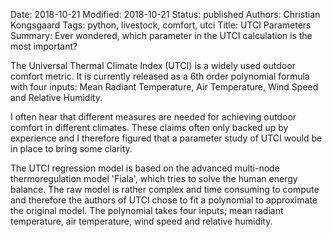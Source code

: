 Date: 2018-10-21
Modified: 2018-10-21
Status: published
Authors: Christian Kongsgaard
Tags: python, livestock, comfort, utci
Title: UTCI Parameters
Summary: Ever wondered, which parameter in the UTCI calculation is the most important? 

The Universal Thermal Climate Index (UTCI) is a widely used outdoor comfort metric. It is currently released as a
6th order polynomial formula with four inputs: Mean Radiant Temperature, Air Temperature, Wind Speed and Relative 
Humidity. 

I often hear that different measures are needed for achieving outdoor comfort in different climates. These claims
often only backed up by experience and I therefore figured that a parameter study of UTCI would be in place to bring 
some clarity.

The UTCI regression model is based on the advanced multi-node thermoregulation model 'Fiala', which tries to solve the 
human energy balance. The raw model is rather complex and time consuming to compute and therefore the authors of UTCI 
chose to fit a polynomial to approximate the original model. The polynomial takes four inputs; mean radiant temperature, 
air temperature, wind speed and relative humidity.

